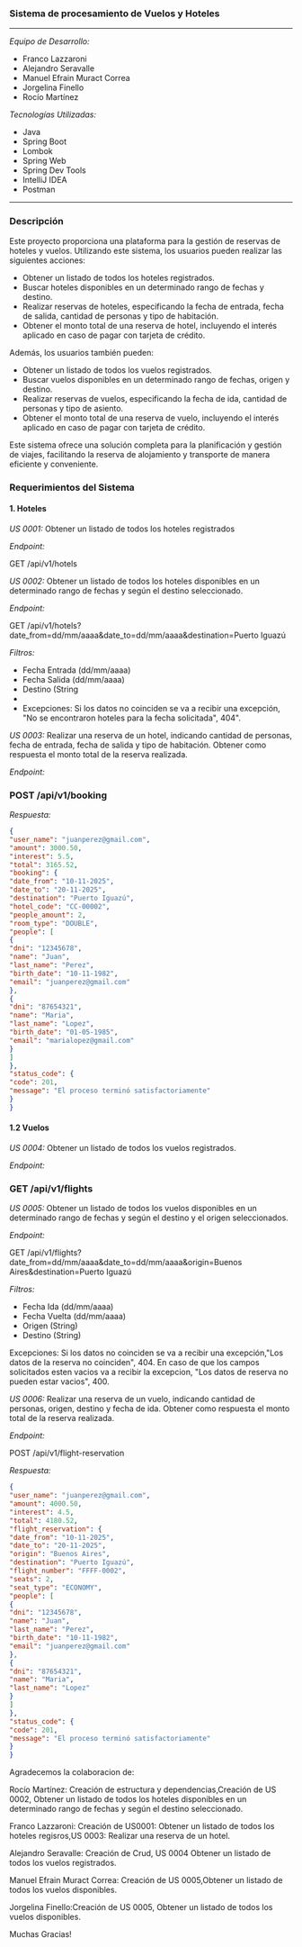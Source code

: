 ### Sistema de procesamiento de Vuelos y Hoteles

---

*Equipo de Desarrollo:*
- Franco Lazzaroni
- Alejandro Seravalle
- Manuel Efrain Muract Correa
- Jorgelina Finello
- Rocío Martínez

*Tecnologías Utilizadas:*
- Java
- Spring Boot
- Lombok
- Spring Web
- Spring Dev Tools
- IntelliJ IDEA
- Postman

---
### Descripción

Este proyecto proporciona una plataforma para la gestión de reservas de hoteles y vuelos. Utilizando este sistema, los usuarios pueden realizar las siguientes acciones:

- Obtener un listado de todos los hoteles registrados.
- Buscar hoteles disponibles en un determinado rango de fechas y destino.
- Realizar reservas de hoteles, especificando la fecha de entrada, fecha de salida, cantidad de personas y tipo de habitación.
- Obtener el monto total de una reserva de hotel, incluyendo el interés aplicado en caso de pagar con tarjeta de crédito.

Además, los usuarios también pueden:

- Obtener un listado de todos los vuelos registrados.
- Buscar vuelos disponibles en un determinado rango de fechas, origen y destino.
- Realizar reservas de vuelos, especificando la fecha de ida, cantidad de personas y tipo de asiento.
- Obtener el monto total de una reserva de vuelo, incluyendo el interés aplicado en caso de pagar con tarjeta de crédito.

Este sistema ofrece una solución completa para la planificación y gestión de viajes, facilitando la reserva de alojamiento y transporte de manera eficiente y conveniente.
### Requerimientos del Sistema

#### 1. Hoteles

*US 0001:* Obtener un listado de todos los hoteles registrados

*Endpoint:*

GET /api/v1/hotels


*US 0002:* Obtener un listado de todos los hoteles disponibles en un determinado rango de fechas y según el destino seleccionado.

*Endpoint:*

GET /api/v1/hotels?date_from=dd/mm/aaaa&date_to=dd/mm/aaaa&destination=Puerto Iguazú


*Filtros:*
- Fecha Entrada (dd/mm/aaaa)
- Fecha Salida (dd/mm/aaaa)
- Destino (String
-
- Excepciones: Si los datos no coinciden se va a recibir una excepción, "No se encontraron hoteles para la fecha solicitada", 404".

*US 0003:* Realizar una reserva de un hotel, indicando cantidad de personas, fecha de entrada, fecha de salida y tipo de habitación. Obtener como respuesta el monto total de la reserva realizada.

*Endpoint:*

### POST /api/v1/booking


*Respuesta:*
```json
{
"user_name": "juanperez@gmail.com",
"amount": 3000.50,
"interest": 5.5,
"total": 3165.52,
"booking": {
"date_from": "10-11-2025",
"date_to": "20-11-2025",
"destination": "Puerto Iguazú",
"hotel_code": "CC-00002",
"people_amount": 2,
"room_type": "DOUBLE",
"people": [
{
"dni": "12345678",
"name": "Juan",
"last_name": "Perez",
"birth_date": "10-11-1982",
"email": "juanperez@gmail.com"
},
{
"dni": "87654321",
"name": "Maria",
"last_name": "Lopez",
"birth_date": "01-05-1985",
"email": "marialopez@gmail.com"
}
]
},
"status_code": {
"code": 201,
"message": "El proceso terminó satisfactoriamente"
}
}
```

#### 1.2 Vuelos

*US 0004:* Obtener un listado de todos los vuelos registrados.

*Endpoint:*

### GET /api/v1/flights


*US 0005:* Obtener un listado de todos los vuelos disponibles en un determinado rango de fechas y según el destino y el origen seleccionados.

*Endpoint:*

GET /api/v1/flights?date_from=dd/mm/aaaa&date_to=dd/mm/aaaa&origin=Buenos Aires&destination=Puerto Iguazú


*Filtros:*
- Fecha Ida (dd/mm/aaaa)
- Fecha Vuelta (dd/mm/aaaa)
- Origen (String)
- Destino (String)

Excepciones: Si los datos no coinciden se va a recibir una excepción,"Los datos de la reserva no coinciden", 404.
En caso de que los campos solicitados esten vacios va a recibir la excepcion, "Los datos de reserva no pueden estar vacios", 400.

*US 0006:* Realizar una reserva de un vuelo, indicando cantidad de personas, origen, destino y fecha de ida. Obtener como respuesta el monto total de la reserva realizada.

*Endpoint:*

POST /api/v1/flight-reservation


*Respuesta:*
```json
{
"user_name": "juanperez@gmail.com",
"amount": 4000.50,
"interest": 4.5,
"total": 4180.52,
"flight_reservation": {
"date_from": "10-11-2025",
"date_to": "20-11-2025",
"origin": "Buenos Aires",
"destination": "Puerto Iguazú",
"flight_number": "FFFF-0002",
"seats": 2,
"seat_type": "ECONOMY",
"people": [
{
"dni": "12345678",
"name": "Juan",
"last_name": "Perez",
"birth_date": "10-11-1982",
"email": "juanperez@gmail.com"
},
{
"dni": "87654321",
"name": "Maria",
"last_name": "Lopez"
}
]
},
"status_code": {
"code": 201,
"message": "El proceso terminó satisfactoriamente"
}
}
```

Agradecemos la colaboracion de:

Rocío Martínez: Creación de estructura y dependencias,Creación de US 0002, Obtener un listado de todos los hoteles disponibles en un determinado rango de fechas y según el destino seleccionado.

Franco Lazzaroni: Creación de US0001: Obtener un listado de todos los hoteles regisros,US 0003: Realizar una reserva de un hotel.

Alejandro Seravalle: Creación de Crud, US 0004 Obtener un listado de todos los vuelos registrados.

Manuel Efrain Muract Correa: Creación de US 0005,Obtener un listado de todos los vuelos disponibles.

Jorgelina Finello:Creación de US 0005, Obtener un listado de todos los vuelos disponibles.

Muchas Gracias!
